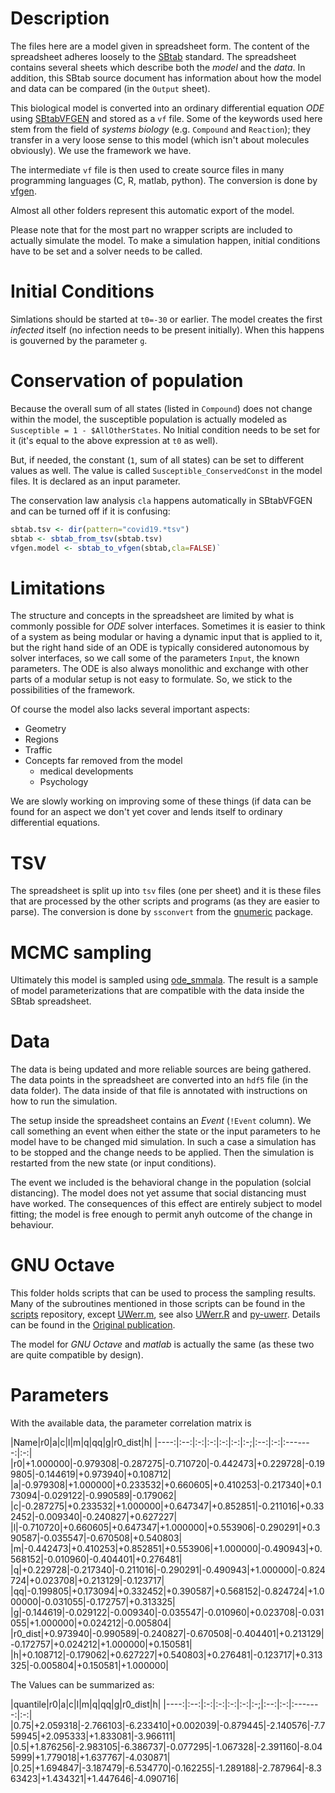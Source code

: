 # Description

The files here are a model given in spreadsheet form. The content of
the spreadsheet adheres loosely to the [SBtab](sbtab.net)
standard. The spreadsheet contains several sheets which describe both
the _model_ and the _data_. In addition, this SBtab source document has
information about how the model and data can be compared (in the
`Output` sheet).

This biological model is converted into an ordinary differential
equation _ODE_ using
[SBtabVFGEN](https://github.com/a-kramer/SBtabVFGEN) and stored as a
`vf` file. Some of the keywords used here stem from the field of
_systems biology_ (e.g. `Compound` and `Reaction`); they transfer in a
very loose sense to this model (which isn't about molecules
obviously). We use the framework we have.

The intermediate `vf` file is then used to create source files in many
programming languages (C, R, matlab, python). The conversion is done
by [vfgen](https://warrenweckesser.github.io/vfgen/).

Almost all other folders represent this automatic export of the model.

Please note that for the most part no wrapper scripts are included to
actually simulate the model. To make a simulation happen, initial conditions have to be set and a solver needs to be called.

# Initial Conditions

Simlations should be started at `t0=-30` or earlier. The model creates the first _infected_ itself (no infection needs to be present initially). When this happens is gouverned by the parameter `g`.

# Conservation of population

Because the overall sum of all states (listed in `Compound`) does not
change within the model, the susceptible population is actually
modeled as `Susceptible = 1 - $AllOtherStates`. No Initial condition
needs to be set for it (it's equal to the above expression at `t0` as
well).

But, if needed, the constant (`1`, sum of all states) can be set to
different values as well. The value is called `Susceptible_ConservedConst` in
the model files. It is declared as an input parameter.

The conservation law analysis `cla` happens automatically in SBtabVFGEN and
can be turned off if it is confusing:
```R
sbtab.tsv <- dir(pattern="covid19.*tsv")
sbtab <- sbtab_from_tsv(sbtab.tsv)
vfgen.model <- sbtab_to_vfgen(sbtab,cla=FALSE)`
```

# Limitations

The structure and concepts in the spreadsheet are limited by what is
commonly possible for _ODE_ solver interfaces. Sometimes it is easier
to think of a system as being modular or having a dynamic input that
is applied to it, but the right hand side of an ODE is typically
considered autonomous by solver interfaces, so we call some of the
parameters `Input`, the known parameters. The ODE is also always
monolithic and exchange with other parts of a modular setup is not
easy to formulate. So, we stick to the possibilities of the framework.

Of course the model also lacks several important aspects:
- Geometry
- Regions
- Traffic
- Concepts far removed from the model
  - medical developments
  - Psychology
  
We are slowly working on improving some of these things (if data can
be found for an aspect we don't yet cover and lends itself to ordinary
differential equations.


# TSV

The spreadsheet is split up into `tsv` files (one per sheet) and it is these files that are processed by the other scripts and programs (as they are easier to parse). The conversion is done by `ssconvert` from the [gnumeric](http://www.gnumeric.org/) package.

# MCMC sampling

Ultimately this model is sampled using [ode_smmala](https://github.com/a-kramer/mcmc_clib). The result is a sample of model parameterizations that are compatible with the data inside the SBtab spreadsheet.

# Data

The data is being updated and more reliable sources are being gathered. The data points in the spreadsheet are converted into an `hdf5` file (in the data folder). The data inside of that file is annotated with instructions on how to run the simulation.

The setup inside the spreadsheet contains an _Event_ (`!Event` column). We call something an event when either the state or the input parameters to he model have to be changed mid simulation. In such a case a simulation has to be stopped and the change needs to be applied. Then the simulation is restarted from the new state (or input conditions).

The event we included is the behavioral change in the population
(solcial distancing). The model does not yet assume that social distancing must have worked. The consequences of this effect are entirely subject to model fitting; the model is free enough to permit anyh outcome of the change in behaviour.

# GNU Octave

This folder holds scripts that can be used to process the sampling results. Many of the subroutines mentioned in those scripts can be found in the [scripts](https://github.com/a-kramer/scripts) repository, except [UWerr.m](https://www.physik.hu-berlin.de/de/com/ALPHAsoft), see also [UWerr.R](https://github.com/HISKP-LQCD/hadron/blob/master/R/UWerr.R) and [py-uwerr](https://github.com/dhesse/py-uwerr). Details can be found in the [Original publication](https://arxiv.org/abs/hep-lat/0306017).

The model for _GNU Octave_ and _matlab_ is actually the same (as these two are quite compatible by design).

# Parameters

With the available data, the parameter correlation matrix is

|Name|r0|a|c|l|m|q|qq|g|r0_dist|h|
|----:|:--:|:-:|:-:|:-:|:-:|:-;|:--:|:-:|:-------:|:-:|
|r0|+1.000000|-0.979308|-0.287275|-0.710720|-0.442473|+0.229728|-0.199805|-0.144619|+0.973940|+0.108712|
|a|-0.979308|+1.000000|+0.233532|+0.660605|+0.410253|-0.217340|+0.173094|-0.029122|-0.990589|-0.179062|
|c|-0.287275|+0.233532|+1.000000|+0.647347|+0.852851|-0.211016|+0.332452|-0.009340|-0.240827|+0.627227|
|l|-0.710720|+0.660605|+0.647347|+1.000000|+0.553906|-0.290291|+0.390587|-0.035547|-0.670508|+0.540803|
|m|-0.442473|+0.410253|+0.852851|+0.553906|+1.000000|-0.490943|+0.568152|-0.010960|-0.404401|+0.276481|
|q|+0.229728|-0.217340|-0.211016|-0.290291|-0.490943|+1.000000|-0.824724|+0.023708|+0.213129|-0.123717|
|qq|-0.199805|+0.173094|+0.332452|+0.390587|+0.568152|-0.824724|+1.000000|-0.031055|-0.172757|+0.313325|
|g|-0.144619|-0.029122|-0.009340|-0.035547|-0.010960|+0.023708|-0.031055|+1.000000|+0.024212|-0.005804|
|r0_dist|+0.973940|-0.990589|-0.240827|-0.670508|-0.404401|+0.213129|-0.172757|+0.024212|+1.000000|+0.150581|
|h|+0.108712|-0.179062|+0.627227|+0.540803|+0.276481|-0.123717|+0.313325|-0.005804|+0.150581|+1.000000|

The Values can be summarized as:

|quantile|r0|a|c|l|m|q|qq|g|r0_dist|h|
|----:|:--:|:-:|:-:|:-:|:-:|:-;|:--:|:-:|:-------:|:-:|
|0.75|+2.059318|-2.766103|-6.233410|+0.002039|-0.879445|-2.140576|-7.759945|+2.095333|+1.833081|-3.966111|
|0.5|+1.876256|-2.983105|-6.386737|-0.077295|-1.067328|-2.391160|-8.045999|+1.779018|+1.637767|-4.030871|
|0.25|+1.694847|-3.187479|-6.534770|-0.162255|-1.289188|-2.787964|-8.363423|+1.434321|+1.447646|-4.090716|

